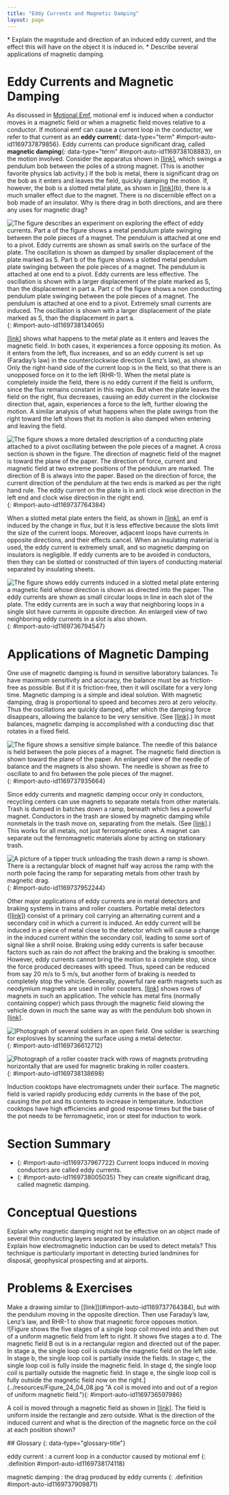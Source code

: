 ```yaml
---
title: "Eddy Currents and Magnetic Damping"
layout: page
---
```



<div data-type="abstract" markdown="1">
* Explain the magnitude and direction of an induced eddy current, and the effect this will have on the object it is induced in.
* Describe several applications of magnetic damping.

</div>

# Eddy Currents and Magnetic Damping

As discussed in [Motional Emf](/m42400), motional emf is induced when a conductor moves in a magnetic field or when a magnetic field moves relative to a conductor. If motional emf can cause a current loop in the conductor, we refer to that current as an **eddy current**{: data-type="term" #import-auto-id1169737879856}. Eddy currents can produce significant drag, called **magnetic damping**{: data-type="term" #import-auto-id1169738108883}, on the motion involved. Consider the apparatus shown in [\[link\]](#import-auto-id1169738134065), which swings a pendulum bob between the poles of a strong magnet. (This is another favorite physics lab activity.) If the bob is metal, there is significant drag on the bob as it enters and leaves the field, quickly damping the motion. If, however, the bob is a slotted metal plate, as shown in [\[link\]](#import-auto-id1169738134065)(b), there is a much smaller effect due to the magnet. There is no discernible effect on a bob made of an insulator. Why is there drag in both directions, and are there any uses for magnetic drag?

![The figure describes an experiment on exploring the effect of eddy currents. Part a of the figure shows a metal pendulum plate swinging between the pole pieces of a magnet. The pendulum is attached at one end to a pivot. Eddy currents are shown as small swirls on the surface of the plate. The oscillation is shown as damped by smaller displacement of the plate marked as S. Part b of the figure shows a slotted metal pendulum plate swinging between the pole pieces of a magnet. The pendulum is attached at one end to a pivot. Eddy currents are less effective. The oscillation is shown with a larger displacement of the plate marked as S, than the displacement in part a. Part c of the figure shows a non conducting pendulum plate swinging between the pole pieces of a magnet. The pendulum is attached at one end to a pivot. Extremely small currents are induced. The oscillation is shown with a larger displacement of the plate marked as S, than the displacement in part a.](../resources/Figure_24_04_01.jpg "A common physics demonstration device for exploring eddy currents and magnetic damping. (a) The motion of a metal pendulum bob swinging between the poles of a magnet is quickly damped by the action of eddy currents. (b) There is little effect on the motion of a slotted metal bob, implying that eddy currents are made less effective. (c) There is also no magnetic damping on a nonconducting bob, since the eddy currents are extremely small."){: #import-auto-id1169738134065}

[\[link\]](#import-auto-id1169737764384) shows what happens to the metal plate as it enters and leaves the magnetic field. In both cases, it experiences a force opposing its motion. As it enters from the left, flux increases, and so an eddy current is set up (Faraday’s law) in the counterclockwise direction (Lenz’s law), as shown. Only the right-hand side of the current loop is in the field, so that there is an unopposed force on it to the left (RHR-1). When the metal plate is completely inside the field, there is no eddy current if the field is uniform, since the flux remains constant in this region. But when the plate leaves the field on the right, flux decreases, causing an eddy current in the clockwise direction that, again, experiences a force to the left, further slowing the motion. A similar analysis of what happens when the plate swings from the right toward the left shows that its motion is also damped when entering and leaving the field.

 ![The figure shows a more detailed description of a conducting plate attached to a pivot oscillating between the pole pieces of a magnet. A cross section is shown in the figure. The direction of magnetic field of the magnet is toward the plane of the paper. The direction of force, current and magnetic field at two extreme positions of the pendulum are marked. The direction of B is always into the paper. Based on the direction of force, the current direction of the pendulum at the two ends is marked as per the right hand rule. The eddy current on the plate is in anti clock wise direction in the left end and clock wise direction in the right end.](../resources/Figure_24_04_02.jpg "A more detailed look at the conducting plate passing between the poles of a magnet. As it enters and leaves the field, the change in flux produces an eddy current. Magnetic force on the current loop opposes the motion. There is no current and no magnetic drag when the plate is completely inside the uniform field."){: #import-auto-id1169737764384}

When a slotted metal plate enters the field, as shown in [\[link\]](#import-auto-id1169736794547), an emf is induced by the change in flux, but it is less effective because the slots limit the size of the current loops. Moreover, adjacent loops have currents in opposite directions, and their effects cancel. When an insulating material is used, the eddy current is extremely small, and so magnetic damping on insulators is negligible. If eddy currents are to be avoided in conductors, then they can be slotted or constructed of thin layers of conducting material separated by insulating sheets.

 ![The figure shows eddy currents induced in a slotted metal plate entering a magnetic field whose direction is shown as directed into the paper. The eddy currents are shown as small circular loops in line in each slot of the plate. The eddy currents are in such a way that neighboring loops in a single slot have currents in opposite direction. An enlarged view of two neighboring eddy currents in a slot is also shown.](../resources/Figure_24_04_03.jpg "Eddy currents induced in a slotted metal plate entering a magnetic field form small loops, and the forces on them tend to cancel, thereby making magnetic drag almost zero."){: #import-auto-id1169736794547}

# Applications of Magnetic Damping

One use of magnetic damping is found in sensitive laboratory balances. To have maximum sensitivity and accuracy, the balance must be as friction-free as possible. But if it is friction-free, then it will oscillate for a very long time. Magnetic damping is a simple and ideal solution. With magnetic damping, drag is proportional to speed and becomes zero at zero velocity. Thus the oscillations are quickly damped, after which the damping force disappears, allowing the balance to be very sensitive. (See [\[link\]](#import-auto-id1169737935664).) In most balances, magnetic damping is accomplished with a conducting disc that rotates in a fixed field.

 ![The figure shows a sensitive simple balance. The needle of this balance is held between the pole pieces of a magnet. The magnetic field direction is shown toward the plane of the paper. An enlarged view of the needle of balance and the magnets is also shown. The needle is shown as free to oscillate to and fro between the pole pieces of the magnet.](../resources/Figure_24_04_04.jpg "Magnetic damping of this sensitive balance slows its oscillations. Since Faraday&#x2019;s law of induction gives the greatest effect for the most rapid change, damping is greatest for large oscillations and goes to zero as the motion stops."){: #import-auto-id1169737935664}

Since eddy currents and magnetic damping occur only in conductors, recycling centers can use magnets to separate metals from other materials. Trash is dumped in batches down a ramp, beneath which lies a powerful magnet. Conductors in the trash are slowed by magnetic damping while nonmetals in the trash move on, separating from the metals. (See [\[link\]](#import-auto-id1169737952244).) This works for all metals, not just ferromagnetic ones. A magnet can separate out the ferromagnetic materials alone by acting on stationary trash.

 ![A picture of a tipper truck unloading the trash down a ramp is shown. There is a rectangular block of magnet half way across the ramp with the north pole facing the ramp for separating metals from other trash by magnetic drag.](../resources/Figure_24_04_05.jpg "Metals can be separated from other trash by magnetic drag. Eddy currents and magnetic drag are created in the metals sent down this ramp by the powerful magnet beneath it. Nonmetals move on. "){: #import-auto-id1169737952244}

Other major applications of eddy currents are in metal detectors and braking systems in trains and roller coasters. Portable metal detectors ([\[link\]](#import-auto-id1169736612712)) consist of a primary coil carrying an alternating current and a secondary coil in which a current is induced. An eddy current will be induced in a piece of metal close to the detector which will cause a change in the induced current within the secondary coil, leading to some sort of signal like a shrill noise. Braking using eddy currents is safer because factors such as rain do not affect the braking and the braking is smoother. However, eddy currents cannot bring the motion to a complete stop, since the force produced decreases with speed. Thus, speed can be reduced from say 20 m/s to 5 m/s, but another form of braking is needed to completely stop the vehicle. Generally, powerful rare earth magnets such as neodymium magnets are used in roller coasters. [\[link\]](#import-auto-id1169738138698) shows rows of magnets in such an application. The vehicle has metal fins (normally containing copper) which pass through the magnetic field slowing the vehicle down in much the same way as with the pendulum bob shown in [\[link\]](#import-auto-id1169738134065).

 ![\]Photograph of several soldiers in an open field. One soldier is searching for explosives by scanning the surface using a metal detector.](../resources/Figure_24_04_06.jpg "A soldier in Iraq uses a metal detector to search for explosives and weapons. (credit: U.S. Army)"){: #import-auto-id1169736612712}

![Photograph of a roller coaster track with rows of magnets protruding horizontally that are used for magnetic braking in roller coasters.](../resources/Figure_24_04_07.jpg "The rows of rare earth magnets (protruding horizontally) are used for magnetic braking in roller coasters. (credit: Stefan Scheer, Wikimedia Commons)"){: #import-auto-id1169738138698}

Induction cooktops have electromagnets under their surface. The magnetic field is varied rapidly producing eddy currents in the base of the pot, causing the pot and its contents to increase in temperature. Induction cooktops have high efficiencies and good response times but the base of the pot needs to be ferromagnetic, iron or steel for induction to work.

# Section Summary

* {: #import-auto-id1169737967722} Current loops induced in moving conductors are called eddy currents.
* {: #import-auto-id1169738005035} They can create significant drag, called magnetic damping.

# Conceptual Questions

<div data-type="exercise" class="exercise" data-element-type="conceptual-questions">
<div data-type="problem" class="problem" markdown="1">
Explain why magnetic damping might not be effective on an object made of several thin conducting layers separated by insulation.

</div>
</div>

<div data-type="exercise" class="exercise" data-element-type="conceptual-questions">
<div data-type="problem" class="problem" markdown="1">
Explain how electromagnetic induction can be used to detect metals? This technique is particularly important in detecting buried landmines for disposal, geophysical prospecting and at airports.

</div>
</div>

# Problems &amp; Exercises

<div data-type="exercise" class="exercise" data-element-type="problems-exercises">
<div data-type="problem" class="problem" markdown="1">
Make a drawing similar to [[link]](#import-auto-id1169737764384), but with the pendulum moving in the opposite direction. Then use Faraday’s law, Lenz’s law, and RHR-1 to show that magnetic force opposes motion.

</div>
</div>

<div data-type="exercise" class="exercise" data-element-type="problems-exercises">
<div data-type="problem" class="problem" markdown="1">
![Figure shows the five stages of a single loop coil moved into and then out of a uniform magnetic field from left to right. It shows five stages a to d. The magnetic field B out is in a rectangular region and directed out of the paper. In stage a, the single loop coil is outside the magnetic field on the left side. In stage b, the single loop coil is partially inside the fields. In stage c, the single loop coil is fully inside the magnetic field. In stage d, the single loop coil is partially outside the magnetic field. In stage e, the single loop coil is fully outside the magnetic field now on the right.](../resources/Figure_24_04_08.jpg "A coil is moved into and out of a region of uniform magnetic field."){: #import-auto-id1169736597986}


A coil is moved through a magnetic field as shown in [[link]](#import-auto-id1169736597986). The field is uniform inside the rectangle and zero outside. What is the direction of the induced current and what is the direction of the magnetic force on the coil at each position shown?

</div>
</div>

<div data-type="glossary" markdown="1">
## Glossary
{: data-type="glossary-title"}

eddy current
: a current loop in a conductor caused by motional emf
{: .definition #import-auto-id1169738174118}

magnetic damping
: the drag produced by eddy currents
{: .definition #import-auto-id1169737909871}

</div>

